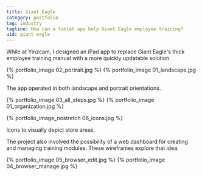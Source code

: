 ```yaml
---
title: Giant Eagle
category: portfolio
tag: industry
tagline: How can a tablet app help Giant Eagle employee training?
uid: giant-eagle
---
```


While at Yinzcam, I designed an iPad app to replace Giant Eagle's thick
employee training manual with a more quickly updatable solution.

<div class='img-box-2'>
{% portfolio_image 02_portrait.jpg %}
{% portfolio_image 01_landscape.jpg %}
</div>
<p class='img-caption'>
    The app operated in both landscape and portrait orientations.
</p>

<div class="img-carousel">
{% portfolio_image 03_all_steps.jpg %}
{% portfolio_image 01_organization.jpg %}
</div>

{% portfolio_image_nostretch 06_icons.jpg %}
<p class='img-caption'>
    Icons to visually depict store areas.
</p>

The project also involved the possibility of a web dashboard for creating and
managing training modules. These wireframes explore that idea.



<div class="img-carousel">
{% portfolio_image 05_browser_edit.jpg %}
{% portfolio_image 04_browser_manage.jpg %}
</div>
